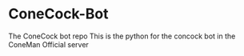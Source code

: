 # ConeCock-Bot
The ConeCock bot repo
This is the python for the concock bot in the ConeMan Official server
